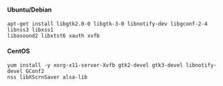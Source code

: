 #### Ubuntu/Debian

```shell
apt-get install libgtk2.0-0 libgtk-3-0 libnotify-dev libgconf-2-4 libnss3 libxss1
libasound2 libxtst6 xauth xvfb
```

#### CentOS

```shell
yum install -y xorg-x11-server-Xvfb gtk2-devel gtk3-devel libnotify-devel GConf2
nss libXScrnSaver alsa-lib
```
